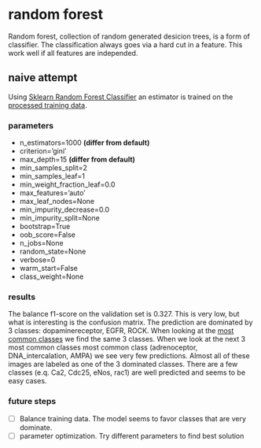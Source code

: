 # random forest

Random forest, collection of random generated desicion trees, is a form of classifier. The classification always goes via a hard cut in a feature. This work well if all features are independed.

## naive attempt

Using [Sklearn Random Forest Classifier](https://scikit-learn.org/stable/modules/generated/sklearn.ensemble.RandomForestClassifier.html) an estimator is trained on the [processed training data](../2.process-data/README.md).

### parameters
- n_estimators=1000 **(differ from default)**
- criterion=’gini’
- max_depth=15 **(differ from default)**
- min_samples_split=2
- min_samples_leaf=1
- min_weight_fraction_leaf=0.0
- max_features=’auto’
- max_leaf_nodes=None
- min_impurity_decrease=0.0
- min_impurity_split=None
- bootstrap=True
- oob_score=False
- n_jobs=None
- random_state=None
- verbose=0
- warm_start=False
- class_weight=None

### results
The balance f1-score on the validation set is 0.327. This is very low, but what is interesting is the confusion matrix. The prediction are dominated by 3 classes: dopaminereceptor, EGFR, ROCK. When looking at the [most common classes](../2.process-data/results/target_counts.tsv) we find the same 3 classes.
When we look at the next 3 most common classes most common class (adrenoceptor, DNA_intercalation, AMPA) we see very few predictions. Almost all of these images are labeled as one of the 3 dominated classes.
There are a few classes (e.q. Ca2, Cdc25, eNos, rac1) are well predicted and seems to be easy cases.

### future steps
- [ ] Balance training data. The model seems to favor classes that are very dominate.  
- [ ] parameter optimization. Try different parameters to find best solution